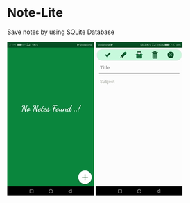 # Note-Lite
Save notes by using SQLite Database

![alt text](https://github.com/AhmedOmr/Note-Lite/blob/master/screen2.jpg)
![alt text](https://github.com/AhmedOmr/Note-Lite/blob/master/screen3.jpg)
